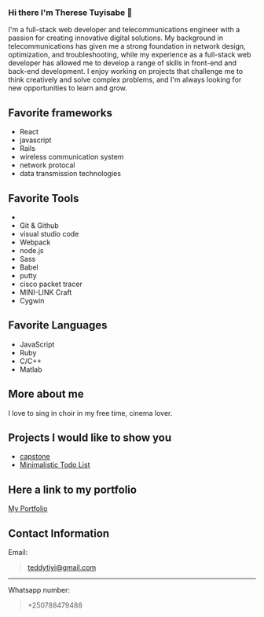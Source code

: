 ### Hi there I'm Therese Tuyisabe 👋
I'm a full-stack web developer and telecommunications engineer with a passion for creating innovative digital solutions. My background in telecommunications has given me a strong foundation in network design, optimization, and troubleshooting, while my experience as a full-stack web developer has allowed me to develop a range of skills in front-end and back-end development. I enjoy working on projects that challenge me to think creatively and solve complex problems, and I'm always looking for new opportunities to learn and grow.

## Favorite frameworks

- React
- javascript
- Rails
- wireless communication system
- network protocal
- data transmission technologies


## Favorite Tools

-
- Git & Github
- visual studio code
- Webpack
- node.js
- Sass
- Babel
- putty
- cisco packet tracer
- MINI-LINK Craft
- Cygwin
 
## Favorite Languages 

- JavaScript
- Ruby
- C/C++
- Matlab

## More about me 

I love to sing in choir in my free time, cinema lover. 

## Projects I would like to show you

- [capstone ](https://github.com/theresetuyi/theresetuyi-Capstone-project73rdFIFA-)
- [Minimalistic Todo List](https://github.com/theresetuyi/To-do-List)

## Here a link to my portfolio

[My Portfolio](https://github.com/theresetuyi/portfolio)

## Contact Information 

Email: 
> teddytiyi@gmail.com
---
Whatsapp number: 
> +250788479488 
